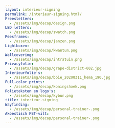 ```yaml
---
layout: interieur-signing
permalink: /interieur-signing.html/
Freesletters:
  - /assets/img/decap/design.png
LED letters:
  - /assets/img/decap/swatch.png
Peesframes:
  - /assets/img/decap/janzen.png
Lightboxen:
  - /assets/img/decap/kwantum.png
Wallcovering:
  - /assets/img/decap/intratuin.png
Privacyfolie:
  - /assets/img/decap/grape-district-002.jpg
Interieurfolie's:
  - /assets/img/decap/bbie_20200311_hema_190.jpg
Full-color prints:
  - /assets/img/decap/koningshoek.png
Folieteksten en logo's:
  - /assets/img/decap/kybun.png
title: interieur-signing
Wayfinding:
  - /assets/img/decap/personal-trainer-.png
Akoestisch PET-vilt:
  - /assets/img/decap/personal-trainer-.png
---
```


